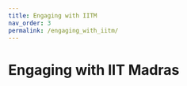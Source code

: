 ```yaml
---
title: Engaging with IITM
nav_order: 3
permalink: /engaging_with_iitm/
---
```


# Engaging with IIT Madras